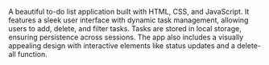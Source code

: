 A beautiful to-do list application built with HTML, CSS, and JavaScript. It features a sleek user interface with dynamic task management, allowing users to add, delete, and filter tasks. Tasks are stored in local storage, ensuring persistence across sessions. The app also includes a visually appealing design with interactive elements like status updates and a delete-all function.
